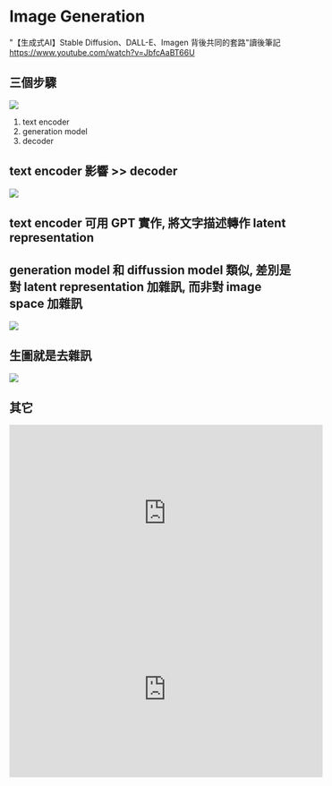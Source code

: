 # Image Generation

"【生成式AI】Stable Diffusion、DALL-E、Imagen 背後共同的套路"讀後筆記 
https://www.youtube.com/watch?v=JbfcAaBT66U

## 三個步驟
![](https://i.imgur.com/pc0xIpF.jpg)
1. text encoder
2. generation model
3. decoder

## text encoder 影響 >> decoder
![](https://i.imgur.com/LpxjALa.jpg)


## text encoder 可用 GPT 實作, 將文字描述轉作 latent representation

## generation model 和 diffussion model 類似, 差別是對 latent representation 加雜訊, 而非對 image space 加雜訊
![](https://i.imgur.com/xCQDG6h.jpg)

## 生圖就是去雜訊
![](https://i.imgur.com/qIjtjss.jpg)



## 其它
<iframe width="560" height="315" src="https://www.youtube.com/embed/EpoE7D2wOeU" title="YouTube video player" frameborder="0" allow="accelerometer; autoplay; clipboard-write; encrypted-media; gyroscope; picture-in-picture; web-share" allowfullscreen></iframe>
<iframe width="560" height="315" src="https://www.youtube.com/embed/azBugJzmz-o" title="YouTube video player" frameborder="0" allow="accelerometer; autoplay; clipboard-write; encrypted-media; gyroscope; picture-in-picture; web-share" allowfullscreen></iframe>